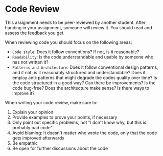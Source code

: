 Code Review
============================================
This assignment needs to be peer-reviewed by another student. After handing in your assignment, someone will review it. You should read and assess the feedback you get.

When reviewing code you should focus on the following areas:

- `Code style`: Does it follow conventions? If not, is it reasonable?
- `Readability`: Is the code understandable and usable by someone who has not written it?
- `Patterns and Architecture`: Does it follow conventional design patterns, and if not, is it reasonably structured and understandable?
Does it employ anti-patterns that might degrade the codes quality over time?
Is the code structured in a good way? Can there be improvements?
Is the code bug-free?
Does the architecture make sense? Is there ways to improve it?

When writing your code review, make sure to:

1. Explain your opinion
2. Provide examples to prove your points, if necessary
3. Only point out specific problems, not "I don't know why, but this is probably bad code"
4. Avoid blaming: It doesn't matter who wrote the code, only that the code gets improved afterwards
5. Be empathic
6. Be open for further discussions about the code